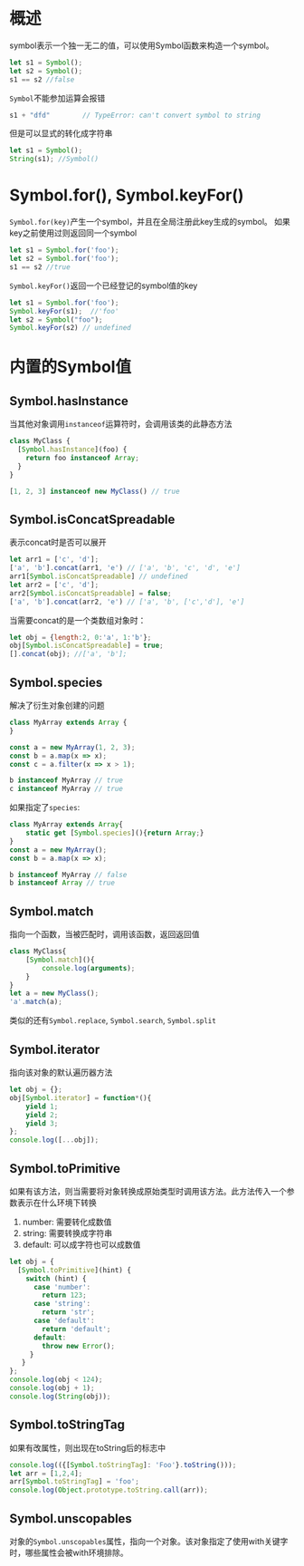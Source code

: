 # 概述
symbol表示一个独一无二的值，可以使用Symbol函数来构造一个symbol。
```javascript
let s1 = Symbol();
let s2 = Symbol();
s1 == s2 //false
```
`Symbol`不能参加运算会报错
```javascript
s1 + "dfd"        // TypeError: can't convert symbol to string
```
但是可以显式的转化成字符串
```javascript
let s1 = Symbol();
String(s1); //Symbol()
```
# Symbol.for(), Symbol.keyFor()
`Symbol.for(key)`产生一个symbol，并且在全局注册此key生成的symbol。
如果key之前使用过则返回同一个symbol
```javascript
let s1 = Symbol.for('foo');
let s2 = Symbol.for('foo');
s1 == s2 //true
```
`Symbol.keyFor()`返回一个已经登记的symbol值的key
```javascript
let s1 = Symbol.for('foo');
Symbol.keyFor(s1);  //'foo'
let s2 = Symbol("foo");
Symbol.keyFor(s2) // undefined
```
# 内置的Symbol值
## Symbol.hasInstance
当其他对象调用`instanceof`运算符时，会调用该类的此静态方法
```javascript
class MyClass {
  [Symbol.hasInstance](foo) {
    return foo instanceof Array;
  }
}

[1, 2, 3] instanceof new MyClass() // true
```
## Symbol.isConcatSpreadable
表示concat时是否可以展开
```javascript
let arr1 = ['c', 'd'];
['a', 'b'].concat(arr1, 'e') // ['a', 'b', 'c', 'd', 'e']
arr1[Symbol.isConcatSpreadable] // undefined
let arr2 = ['c', 'd'];
arr2[Symbol.isConcatSpreadable] = false;
['a', 'b'].concat(arr2, 'e') // ['a', 'b', ['c','d'], 'e']
```
当需要concat的是一个类数组对象时：
```javascript
let obj = {length:2, 0:'a', 1:'b'};
obj[Symbol.isConcatSpreadable] = true;
[].concat(obj); //['a', 'b'];
```
## Symbol.species
解决了衍生对象创建的问题
``` javascript
class MyArray extends Array {
}

const a = new MyArray(1, 2, 3);
const b = a.map(x => x);
const c = a.filter(x => x > 1);

b instanceof MyArray // true
c instanceof MyArray // true
```
如果指定了`species`:
```javascript
class MyArray extends Array{
    static get [Symbol.species](){return Array;}
}
const a = new MyArray();
const b = a.map(x => x);

b instanceof MyArray // false
b instanceof Array // true
```
## Symbol.match
指向一个函数，当被匹配时，调用该函数，返回返回值
```javascript {cmd='node'}
class MyClass{
    [Symbol.match](){
        console.log(arguments);
    }
}
let a = new MyClass();
'a'.match(a);
```
类似的还有`Symbol.replace`, `Symbol.search`, `Symbol.split`

## Symbol.iterator
指向该对象的默认遍历器方法
```javascript {cmd='node'}
let obj = {};
obj[Symbol.iterator] = function*(){
    yield 1;
    yield 2;
    yield 3;
};
console.log([...obj]);
```
## Symbol.toPrimitive
如果有该方法，则当需要将对象转换成原始类型时调用该方法。此方法传入一个参数表示在什么环境下转换
1. number: 需要转化成数值
2. string: 需要转换成字符串
3. default: 可以成字符也可以成数值
```javascript {cmd='node'}
let obj = {
  [Symbol.toPrimitive](hint) {
    switch (hint) {
      case 'number':
        return 123;
      case 'string':
        return 'str';
      case 'default':
        return 'default';
      default:
        throw new Error();
     }
   }
};
console.log(obj < 124);
console.log(obj + 1);
console.log(String(obj));
```

## Symbol.toStringTag
如果有改属性，则出现在toString后的标志中
```javascript {cmd='node'}
console.log(({[Symbol.toStringTag]: 'Foo'}.toString()));
let arr = [1,2,4];
arr[Symbol.toStringTag] = 'foo';
console.log(Object.prototype.toString.call(arr));
```

## Symbol.unscopables
对象的`Symbol.unscopables`属性，指向一个对象。该对象指定了使用with关键字时，哪些属性会被with环境排除。




